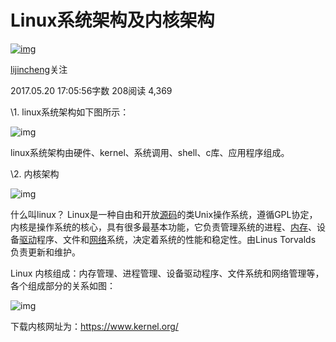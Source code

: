 # Linux系统架构及内核架构

[![img](https://upload.jianshu.io/users/upload_avatars/6120676/5c563cc5-5964-4f78-99d5-4b7fd839afdf?imageMogr2/auto-orient/strip|imageView2/1/w/96/h/96/format/webp)](https://www.jianshu.com/u/2d8a8096b581)

[lijincheng](https://www.jianshu.com/u/2d8a8096b581)关注

2017.05.20 17:05:56字数 208阅读 4,369

\1. linux系统架构如下图所示：



![img](https://upload-images.jianshu.io/upload_images/6120676-de29d6622451cc8a.png?imageMogr2/auto-orient/strip|imageView2/2/w/514/format/webp)

linux系统架构由硬件、kernel、系统调用、shell、c库、应用程序组成。



\2. 内核架构



![img](https://upload-images.jianshu.io/upload_images/6120676-efbcea90ac75e3cb.png?imageMogr2/auto-orient/strip|imageView2/2/w/823/format/webp)

什么叫linux？ Linux是一种自由和开放[源码](http://www.2cto.com/ym/)的类Unix操作系统，遵循GPL协定，内核是操作系统的核心，具有很多最基本功能，它负责管理系统的进程、[内存](http://product.yesky.com/catalog/219/)、设备[驱动](http://drivers.yesky.com/)程序、文件和[网络](http://product.yesky.com/net/)系统，决定着系统的性能和稳定性。由Linus Torvalds 负责更新和维护。

Linux 内核组成：内存管理、进程管理、设备驱动程序、文件系统和网络管理等，各个组成部分的关系如图：



![img](https://upload-images.jianshu.io/upload_images/6120676-f69f19887743718e.png?imageMogr2/auto-orient/strip|imageView2/2/w/576/format/webp)

下载内核网址为：https://www.kernel.org/
